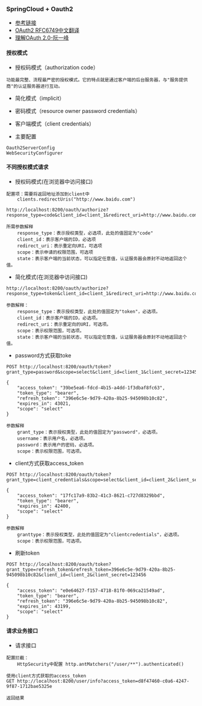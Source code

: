 ### SpringCloud + Oauth2

- [参考链接](https://github.com/lexburner/oauth2-demo)
- [OAuth2 RFC6749中文翻译](https://colobu.com/2017/04/28/oauth2-rfc6749/)
- [理解OAuth 2.0-阮一峰](http://www.ruanyifeng.com/blog/2014/05/oauth_2_0.html)

#### 授权模式
- 授权码模式（authorization code）
```text
功能最完整、流程最严密的授权模式。它的特点就是通过客户端的后台服务器，与"服务提供商"的认证服务器进行互动。
```
- 简化模式（implicit）

- 密码模式（resource owner password credentials）
- 客户端模式（client credentials）

- 主要配置
```text
Oauth2ServerConfig
WebSecurityConfigurer
```

#### 不同授权模式请求
- 授权码模式(在浏览器中访问接口)
```text
配置项：需要将返回地址添加到client中
    clients.redirectUris("http://www.baidu.com")

http://localhost:8200/oauth/authorize?response_type=code&client_id=client_1&redirect_uri=http://www.baidu.com&state=123

所需参数解释
    response_type：表示授权类型，必选项，此处的值固定为"code"
    client_id：表示客户端的ID，必选项
    redirect_uri：表示重定向URI，可选项
    scope：表示申请的权限范围，可选项
    state：表示客户端的当前状态，可以指定任意值，认证服务器会原封不动地返回这个值。

```

- 简化模式(在浏览器中访问接口)
```text
http://localhost:8200/oauth/authorize?response_type=token&client_id=client_1&redirect_uri=http://www.baidu.com&state=123&scope=select

参数解释：
    response_type：表示授权类型，此处的值固定为"token"，必选项。
    client_id：表示客户端的ID，必选项。
    redirect_uri：表示重定向的URI，可选项。
    scope：表示权限范围，可选项。
    state：表示客户端的当前状态，可以指定任意值，认证服务器会原封不动地返回这个值。
```

- password方式获取toke
```text
POST http://localhost:8200/oauth/token?grant_type=password&scope=select&client_id=client_1&client_secret=123456&username=user_1&password=123456

{
    "access_token": "39be5ea6-fdcd-4b15-a4dd-1f3dbaf8fc63",
    "token_type": "bearer",
    "refresh_token": "396e6c5e-9d79-420a-8b25-945098b10c82",
    "expires_in": 43021,
    "scope": "select"
}

参数解释
    grant_type：表示授权类型，此处的值固定为"password"，必选项。
    username：表示用户名，必选项。
    password：表示用户的密码，必选项。
    scope：表示权限范围，可选项。

```

- client方式获取access_token
```text
POST http://localhost:8200/oauth/token?grant_type=client_credentials&scope=select&client_id=client_2&client_secret=123456

{
    "access_token": "17fc17a9-83b2-41c3-8621-c727d8329bbd",
    "token_type": "bearer",
    "expires_in": 42400,
    "scope": "select"
}

参数解释
    granttype：表示授权类型，此处的值固定为"clientcredentials"，必选项。
    scope：表示权限范围，可选项。

```


- 刷新token
```text
POST http://localhost:8200/oauth/token?grant_type=refresh_token&refresh_token=396e6c5e-9d79-420a-8b25-945098b10c82&client_id=client_2&client_secret=123456

{
    "access_token": "e0e64627-f157-4718-81f0-069ca21549ad",
    "token_type": "bearer",
    "refresh_token": "396e6c5e-9d79-420a-8b25-945098b10c82",
    "expires_in": 43199,
    "scope": "select"
}

```

#### 请求业务接口
- 请求接口
```text
配置拦截：
    HttpSecurity中配置 http.antMatchers("/user/**").authenticated()

使用client方式获取的access_token
GET http://localhost:8200/user/info?access_token=d8f47460-c0a6-4247-9f87-1712bae5325e

返回结果
```
